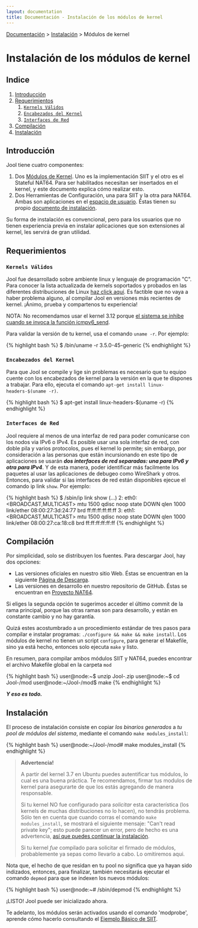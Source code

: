 ```yaml
---
layout: documentation
title: Documentación - Instalación de los módulos de kernel
---
```


[Documentación](esp-doc-index.html) > [Instalación](esp-doc-index.html#instalacion) > Módulos de kernel

# Instalación de los módulos de kernel

## Indice

1. [Introducción](#introduccion)
2. [Requerimientos](#requerimientos)
	1. [`Kernels Válidos`](#kernels-soportados)
	2. [`Encabezados del Kernel`](#encabezado-kernel)
	3. [`Interfaces de Red`](#interfaces)
3. [Compilación](#compilacion)
4. [Instalación](#instalacion)

## Introducción

Jool tiene cuatro componentes:

1. Dos [Módulos de Kernel](https://es.wikipedia.org/wiki/M%C3%B3dulo_de_n%C3%BAcleo). Uno es la implementación SIIT y el otro es el Stateful NAT64. Para ser habilitados necesitan ser insertados en el kernel, y este documento explica cómo realizar esto.
2. Dos Herramientas de Configuración, una para SIIT y la otra para NAT64. Ambas son aplicaciones en el [espacio de usuario](http://es.wikipedia.org/wiki/Espacio_de_usuario). Éstas tienen su propio [documento de instalación](esp-usr-install.html).

Su forma de instalación es convencional, pero para los usuarios que no tienen experiencia previa en instalar aplicaciones que son extensiones al kernel, les servirá de gran utilidad.

## Requerimientos

### `Kernels Válidos`

Jool fue desarrollado sobre ambiente linux y lenguaje de programación "C". Para conocer la lista actualizada de kernels soportados y probados en las diferentes distribuciones de Linux [haz click aquí](esp-intro-jool.html#compatibilidad). Es factible que no vaya a haber problema alguno, al compilar Jool en versiones más recientes de kernel. ¡Ánimo, prueba y compartenos tu experiencia!

NOTA: No recomendamos usar el kernel 3.12 porque [el sistema se inhibe cuando se invoca la función icmpv6_send](https://github.com/NICMx/NAT64/issues/90).

Para validar la versión de tu kernel, usa el comando `uname -r`. Por ejemplo:

{% highlight bash %}
$ /bin/uname -r
3.5.0-45-generic
{% endhighlight %}

### `Encabezados del Kernel`

Para que Jool se compile y lige sin problemas es necesario que tu equipo cuente con los encabezados de kernel para la versión en la que te dispones a trabajar. Para ello, ejecuta el comando `apt-get install linux-headers-$(uname -r)`.

{% highlight bash %}
$ apt-get install linux-headers-$(uname -r)
{% endhighlight %}

### `Interfaces de Red`

Jool requiere al menos de una interfaz de red para poder comunicarse con los nodos via IPv6 o IPv4. Es posible usar una sola interfaz de red, con doble pila y varios protocolos, pues el kernel lo permite; sin embargo, por consideración a las personas que están incursionando en este tipo de aplicaciones se usarán ***dos interfaces de red separadas: una para IPv6 y otra para IPv4***. Y de esta manera, poder identificar más facilmente los paquetes al usar las aplicaciones de debugeo como WireShark y otros. Entonces, para validar si las interfaces de red están disponibles ejecue el comando ip link `show`. Por ejemplo:

{% highlight bash %}
$ /sbin/ip link show
(...)
2: eth0: <BROADCAST,MULTICAST> mtu 1500 qdisc noop state DOWN qlen 1000
    link/ether 08:00:27:3d:24:77 brd ff:ff:ff:ff:ff:ff
3: eth1: <BROADCAST,MULTICAST> mtu 1500 qdisc noop state DOWN qlen 1000
    link/ether 08:00:27:ca:18:c8 brd ff:ff:ff:ff:ff:ff
{% endhighlight %}

## Compilación

Por simplicidad, solo se distribuyen los fuentes. Para descargar Jool, hay dos opciones:

* Las versiones oficiales en nuestro sitio Web. Éstas se encuentran en la siguiente [Página de Descarga](esp-download.html).
* Las versiones en desarrollo en nuestro repositorio de GitHub. Éstas se encuentran en [Proyecto NAT64](https://github.com/NICMx/NAT64). 

Si eliges la segunda opción te sugerimos acceder el último commit de la rama principal, porque las otras ramas son para desarrollo, y están en constante cambio y no hay garantía.

Quizá estes acostumbrado a un procedimiento estándar de tres pasos para compilar e instalar programas: `./configure && make && make install`. Los módulos de kernel no tienen un script `configure`, para generar el Makefile, sino ya está hecho, entonces solo ejecuta `make` y listo.

En resumen, para compilar ambos módulos SIIT y NAT64, puedes encontrar el archivo Makefile global en la carpeta `mod`

{% highlight bash %}
user@node:~$ unzip Jool-<version>.zip
user@node:~$ cd Jool-<version>/mod
user@node:~/Jool-<version>/mod$ make
{% endhighlight %}

***Y eso es todo.***

## Instalación

El proceso de instalación consiste en copiar *los binarios generados* a *tu pool de módulos del sistema*, mediante el comando `make modules_install`:

{% highlight bash %}
user@node:~/Jool-<version>/mod# make modules_install
{% endhighlight %}

> **Advertencia!**
> 
> A partir del kernel 3.7 en Ubuntu puedes autentificar tus módulos, lo cual es una buena práctica. Te recomendamos, firmar tus modulos de kernel para asegurarte de que los estás agregando de manera responsable.
> 
> Si tu kernel NO fue configurado para _solicitar_ esta característica (los kernels de muchas distribuciones no lo hacen), no tendrás problema. Sólo ten en cuenta que cuando corras el comando `make modules_install`, se mostrará el siguiente mensaje: "Can't read private key"; esto puede parecer un error, pero de hecho es una advertencia, [así que puedes continuar la instalación](https://github.com/NICMx/NAT64/issues/94#issuecomment-45248942).
> 
> Si tu kernel _fue_ compilado para solicitar el firmado de módulos, probablemente ya sepas como llevarlo a cabo. Lo omitiremos aqui.

  Nota que, el hecho de que residan en tu pool no significa que ya hayan sido indizados, entonces, para finalizar, también necesitarás ejecutar el comando `depmod` para que se indexen los nuevos módulos:

{% highlight bash %}
user@node:~# /sbin/depmod
{% endhighlight %}

¡LISTO! Jool puede ser inicializado ahora. 

Te adelanto, los módulos serán activados usando el comando 'modprobe', aprende cómo hacerlo consultando el [Ejemplo Básico de SIIT](esp-mod-run-vanilla.html).
